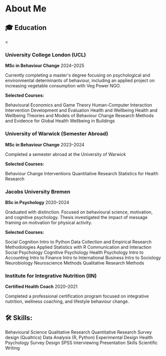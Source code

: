# About Me


## 🎓 Education

<<div class="timeline-v2">

  <div class="timeline-v2-item">
    <div class="timeline-v2-dot"></div>
    <div class="timeline-v2-content">
      <h3>University College London (UCL)</h3>
      <p><strong>MSc in Behaviour Change</strong> <span class="timeline-date-range">2024–2025</span></p>
      <p>Currently completing a master's degree focusing on psychological and environmental determinants of behaviour, including an applied project on increasing vegetable consumption with Veg Power NGO.</p>
      <p><strong>Selected Courses:</strong></p>
      <div class="course-tags">
        <span>Behavioural Economics and Game Theory</span>
        <span>Human-Computer Interaction</span>
        <span>Intervention Development and Evaluation</span>
        <span>Health and Wellbeing</span>
        <span>Health and Wellbeing</span>
        <span>Theories and Models of Behaviour Change</span>
        <span>Research Methods and Evidence for Global Health</span>
        <span>Wellbeing in Buildings</span>
      </div>
    </div>
  </div>

  <div class="timeline-v2-item">
    <div class="timeline-v2-dot"></div>
    <div class="timeline-v2-content">
      <h3>University of Warwick (Semester Abroad)</h3>
      <p><strong>MSc in Behaviour Change</strong> <span class="timeline-date-range">2023–2024</span></p>
      <p>Completed a semester abroad at the University of Warwick</p>
      <p><strong>Selected Courses:</strong></p>
      <div class="course-tags">
        <span>Behaviour Change Interventions</span>
        <span>Quantitative Research</span>
        <span>Statistics for Health Research</span>
      </div>
    </div>
  </div>

  <div class="timeline-v2-item">
    <div class="timeline-v2-dot"></div>
    <div class="timeline-v2-content">
      <h3>Jacobs University Bremen</h3>
      <p><strong>BSc in Psychology</strong> <span class="timeline-date-range">2020–2024</span></p>
      <p>Graduated with distinction. Focused on behavioural science, motivation, and cognitive psychology. Thesis investigated the impact of message framing on motivation for physical activity.</p>
      <p><strong>Selected Courses:</strong></p>
      <div class="course-tags">
        <span>Social Cognition</span>
        <span>Intro to Python</span>
        <span>Data Collection and Empirical Research Methodologies</span>
        <span>Applied Statistics with R</span>
        <span>Communication and Interaction</span>
        <span>Social Psychology</span>
        <span>Cognitive Psychology</span>
        <span>Health Psychology</span>
        <span>Intro to Accounting</span>
        <span>Intro to Finance</span>
        <span>Intro to International Business</span>
        <span>Intro to Sociology</span>
        <span>Neurobiology</span>
        <span>Neuroscience Methods</span>
        <span>Qualitative Research Methods</span>
      </div>
    </div>
  </div>

  <div class="timeline-v2-item">
    <div class="timeline-v2-dot"></div>
    <div class="timeline-v2-content">
      <h3>Institute for Integrative Nutrition (IIN)</h3>
      <p><strong>Certified Health Coach</strong> <span class="timeline-date-range">2020–2021</span></p>
      <p>Completed a professional certification program focused on integrative nutrition, wellness coaching, and lifestyle behaviour change.</p>
    </div>
  </div>

</div>

## 🛠 **Skills**:
<div class="skill-tags">
  <span>Behavioural Science</span>
  <span>Qualitative Research</span>
  <span>Quantitative Research</span>
  <span>Survey design (Qualtrics)</span>
  <span>Data Analysis (R, Python)</span>
  <span>Experimental Design</span>
  <span>Health Psychology</span>
  <span>Survey Design</span>
  <span>SPSS</span>
  <span>Interviewing</span>
  <span>Presentation Skills</span>
  <span>Scientific Writing</span>
</div>


<!-- ## **Interests**: 
- Decision-making
- Human Computer Interaction
- Behavioural interventions
- Health Policy -->
